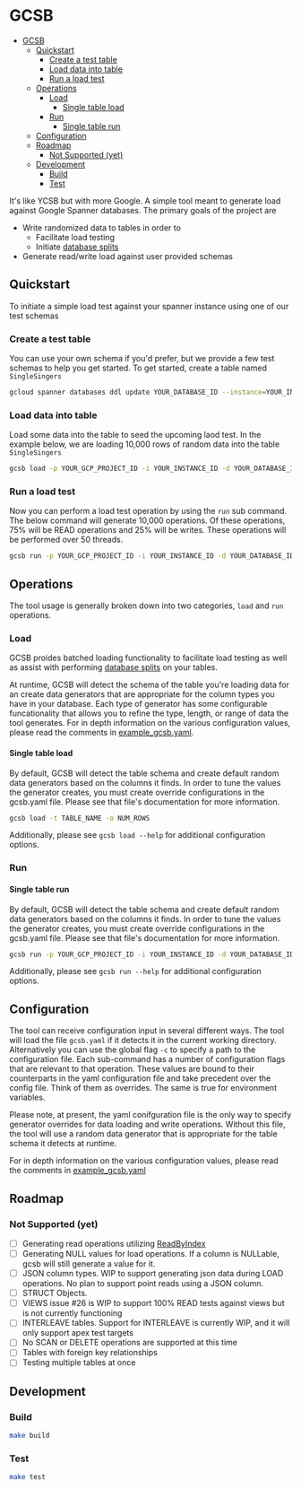 # GCSB

- [GCSB](#gcsb)
  - [Quickstart](#quickstart)
    - [Create a test table](#create-a-test-table)
    - [Load data into table](#load-data-into-table)
    - [Run a load test](#run-a-load-test)
  - [Operations](#operations)
    - [Load](#load)
      - [Single table load](#single-table-load)
    - [Run](#run)
      - [Single table run](#single-table-run)
  - [Configuration](#configuration)
  - [Roadmap](#roadmap)
    - [Not Supported (yet)](#not-supported-yet)
  - [Development](#development)
    - [Build](#build)
    - [Test](#test)

It's like YCSB but with more Google. A simple tool meant to generate load against Google Spanner databases. The primary goals of the project are

- Write randomized data to tables in order to
  - Facilitate load testing
  - Initiate [database splits](https://cloud.google.com/spanner/docs/schema-and-data-model#database-splits)
- Generate read/write load against user provided schemas

## Quickstart

To initiate a simple load test against your spanner instance using one of our test schemas

### Create a test table

You can use your own schema if you'd prefer, but we provide a few test schemas to help you get started. To get started, create a table named `SingleSingers`

```sh
gcloud spanner databases ddl update YOUR_DATABASE_ID --instance=YOUR_INSTANCE_ID --ddl-file=schemas/single_table.sql
```

### Load data into table

Load some data into the table to seed the upcoming laod test. In the example below, we are loading 10,000 rows of random data into the table `SingleSingers`

```sh
gcsb load -p YOUR_GCP_PROJECT_ID -i YOUR_INSTANCE_ID -d YOUR_DATABASE_ID -t SingleSingers -o 10000
```

### Run a load test

Now you can perform a load test operation by using the `run` sub command. The below command will generate 10,000 operations. Of these operations, 75% will be READ operations and 25% will be writes. These operations will be performed over 50 threads.

```sh
gcsb run -p YOUR_GCP_PROJECT_ID -i YOUR_INSTANCE_ID -d YOUR_DATABASE_ID -t SingleSingers -o 10000 --reads 75 --writes 25 --threads 50
```

## Operations

The tool usage is generally broken down into two categories, `load` and `run` operations.

### Load

GCSB proides batched loading functionality to facilitate load testing as well as assist with performing [database splits](https://cloud.google.com/spanner/docs/schema-and-data-model#database-splits) on your tables.

At runtime, GCSB will detect the schema of the table you're loading data for an create data generators that are appropriate for the column types you have in your database. Each type of generator has some configurable funcationality that allows you to refine the type, length, or range of data the tool generates. For in depth information on the various configuration values, please read the comments in [example_gcsb.yaml](example_gcsb.yaml).

#### Single table load

By default, GCSB will detect the table schema and create default random data generators based on the columns it finds. In order to tune the values the generator creates, you must create override configurations in the gcsb.yaml file. Please see that file's documentation for more information.

```sh
gcsb load -t TABLE_NAME -o NUM_ROWS
```

Additionally, please see `gcsb load --help` for additional configuration options.

### Run

#### Single table run

By default, GCSB will detect the table schema and create default random data generators based on the columns it finds. In order to tune the values the generator creates, you must create override configurations in the gcsb.yaml file. Please see that file's documentation for more information.

```sh
gcsb run -p YOUR_GCP_PROJECT_ID -i YOUR_INSTANCE_ID -d YOUR_DATABASE_ID -t SingleSingers -o 10000 --reads 75 --writes 25 --threads 50
```

Additionally, please see `gcsb run --help` for additional configuration options.

## Configuration

The tool can receive configuration input in several different ways. The tool will load the file `gcsb.yaml` if it detects it in the current working directory. Alternatively you can use the global flag `-c` to specify a path to the configuration file. Each sub-command has a number of configuration flags that are relevant to that operation. These values are bound to their counterparts in the yaml configuration file and take precedent over the config file. Think of them as overrides. The same is true for environment variables.

Please note, at present, the yaml conifguration file is the only way to specify generator overrides for data loading and write operations. Without this file, the tool will use a random data generator that is appropriate for the table schema it detects at runtime.

For in depth information on the various configuration values, please read the comments in [example_gcsb.yaml](example_gcsb.yaml)

## Roadmap

### Not Supported (yet)

- [ ] Generating read operations utilizing [ReadByIndex](https://cloud.google.com/spanner/docs/samples/spanner-read-data-with-index#spanner_read_data_with_index-go)
- [ ] Generating NULL values for load operations. If a column is NULLable, gcsb will still generate a value for it.
- [ ] JSON column types. WIP to support generating json data during LOAD operations. No plan to support point reads using a JSON column.
- [ ] STRUCT Objects.
- [ ] VIEWS issue #26 is WIP to support 100% READ tests against views but is not currently functioning
- [ ] INTERLEAVE tables. Support for INTERLEAVE is currently WIP, and it will only support apex test targets
- [ ] No SCAN or DELETE operations are supported at this time
- [ ] Tables with foreign key relationships
- [ ] Testing multiple tables at once

## Development

### Build

```sh
make build
```

### Test

```sh
make test
```
